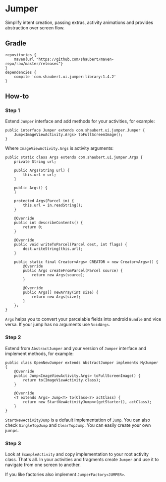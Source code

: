 # Jumper

Simplify intent creation, passing extras, activity animations and provides abstraction over screen flow.

## Gradle
    
    repositories {
        maven{url "https://github.com/shaubert/maven-repo/raw/master/releases"}
    }
    dependencies {
        compile 'com.shaubert.ui.jumper:library:1.4.2'
    }

## How-to

### Step 1

Extend `Jumper` interface and add methods for your activities, for example:
    
    public interface Jumper extends com.shaubert.ui.jumper.Jumper {
        Jump<ImageViewActivity.Args> toFullScreenImage();
    }
    
Where `ImageViewActivity.Args` is activity arguments:
    
    public static class Args extends com.shaubert.ui.jumper.Args {
        private String url;

        public Args(String url) {
            this.url = url;
        }
        
        public Args() {
        }

        protected Args(Parcel in) {
            this.url = in.readString();
        }
        
        @Override
        public int describeContents() {
            return 0;
        }
        
        @Override
        public void writeToParcel(Parcel dest, int flags) {
            dest.writeString(this.url);
        }
        
        public static final Creator<Args> CREATOR = new Creator<Args>() {
            @Override
            public Args createFromParcel(Parcel source) {
                return new Args(source);
            }
        
            @Override
            public Args[] newArray(int size) {
                return new Args[size];
            }
        };
    }
    
`Args` helps you to convert your parcelable fields into android `Bundle` and vice versa. If your jump has no arguments use `VoidArgs`.

### Step 2

Extend from `AbstractJumper` and your version of `Jumper` interface and implement methods, for example:

    public class OpenNewJumper extends AbstractJumper implements MyJumper {
        @Override
        public Jump<ImageViewActivity.Args> toFullScreenImage() {
            return to(ImageViewActivity.class);
        }

        @Override
        <T extends Args> Jump<T> to(Class<?> actClass) {
            return new StartNewActivityJump<>(getStarter(), actClass);
        }
    }
    
`StartNewActivityJump` is a default implementation of `Jump`. You can also check `SingleTopJump` and `ClearTopJump`. You can easily create your own jumps.

### Step 3

Look at `ExampleActivity` and copy implementation to your root activity class. That's all. In your activities and fragments create `Jumper` and use it to navigate from one screen to another.

If you like factories also implement `JumperFactory<JUMPER>`.